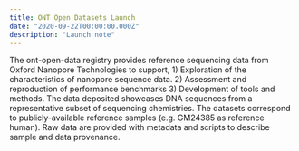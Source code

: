```yaml
---
title: ONT Open Datasets Launch
date: "2020-09-22T00:00:00.000Z"
description: "Launch note"
---
```


The ont-open-data registry provides reference sequencing data from Oxford
Nanopore Technologies to support, 1) Exploration of the characteristics of
nanopore sequence data. 2) Assessment and reproduction of performance
benchmarks 3) Development of tools and methods. The data deposited
showcases DNA sequences from a representative subset of sequencing
chemistries. The datasets correspond to publicly-available reference
samples (e.g. GM24385 as reference human). Raw data are provided with
metadata and scripts to describe sample and data provenance.

